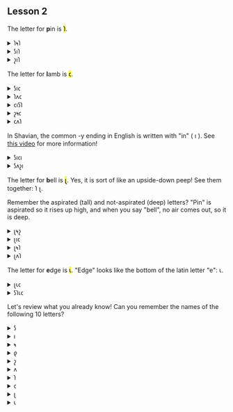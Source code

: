 ## Lesson 2


The letter for <strong>p</strong>in is <mark>𐑐</mark>.

<details>
    <summary>𐑐𐑰𐑐</summary>
    <p>peep</p>
</details>
<details>
    <summary>𐑕𐑦𐑐</summary>
    <p>sip</p>
</details>
<details>
    <summary>𐑟𐑦𐑐</summary>
    <p>zip</p>
</details>

The letter for <strong>l</strong>amb is <mark>𐑤</mark>.


<details>
    <summary>𐑕𐑦𐑤</summary>
    <p>sill</p>
</details>
<details>
    <summary>𐑐𐑵𐑤</summary>
    <p>pool</p>
</details>
<details>
    <summary>𐑤𐑦𐑕𐑐</summary>
    <p>lisp</p>
</details>
<details>
    <summary>𐑟𐑰𐑤</summary>
    <p>zeal</p>
</details>
<details>
    <summary>𐑤𐑵𐑐</summary>
    <p>loop</p>
</details>

In Shavian, the common -y ending in English is written with "in" ( 𐑦 ). See <a href="https://youtu.be/6soKCi0YwhY">this video</a> for more information!


<details>
    <summary>𐑕𐑦𐑤𐑦</summary>
    <p>silly</p>
</details>
<details>
    <summary>𐑕𐑵𐑟𐑦</summary>
    <p>Suzy / Suzie / Susie</p>
</details>

The letter for <strong>b</strong>ell is <mark>𐑚</mark>. Yes, it is sort of like an upside-down peep! See them together: 𐑐 𐑚. 

Remember the aspirated (tall) and not-aspirated (deep) letters? "Pin" is aspirated so it rises up high, and when you say "bell", no air comes out, so it is deep. 


<details>
    <summary>𐑚𐑰𐑟</summary>
    <p>bees</p>
</details>
<details>
    <summary>𐑚𐑦𐑤</summary>
    <p>bill</p>
</details>
<details>
    <summary>𐑚𐑰𐑐</summary>
    <p>beep</p>
</details>
<details>
    <summary>𐑚𐑵𐑐</summary>
    <p>boop</p>
</details>

The letter for <strong>e</strong>dge is <mark>𐑧</mark>. "Edge" looks like the bottom of the latin letter "e": 𐑧.


<details>
    <summary>𐑚𐑧𐑤</summary>
    <p>bell</p>
</details>
<details>
    <summary>𐑕𐑐𐑧𐑤</summary>
    <p>spell</p>
</details>

Let's review what you already know! Can you remember the names of the following 10 letters?

  
<details>
    <summary>𐑕</summary>
    <p>see</p>
</details>
<details>
    <summary>𐑦</summary>
    <p>in</p>
</details>
<details>
    <summary>𐑰</summary>
    <p>eve</p>
</details>
<details>
    <summary>𐑞</summary>
    <p>thou</p>
</details>
<details>
    <summary>𐑟</summary>
    <p>zoo</p>
</details>
  <details>
    <summary>𐑵</summary>
    <p>ooze</p>
</details>
<details>
    <summary>𐑐</summary>
    <p>pin</p>
</details>
<details>
    <summary>𐑤</summary>
    <p>lamb</p>
</details>
<details>
    <summary>𐑚</summary>
    <p>bell</p>
</details>
<details>
    <summary>𐑧</summary>
    <p>edge</p>
</details>
